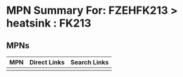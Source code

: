 



# MPN Summary For: FZEHFK213 > heatsink : FK213

## MPNs
  

|MPN|Direct Links|Search Links|
| :--- | :--- | :--- |
||||
